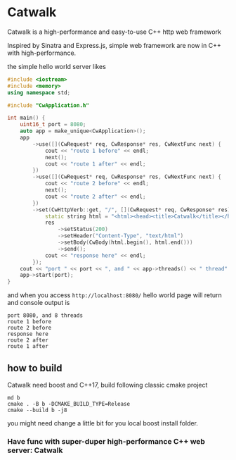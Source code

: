 # Catwalk

Catwalk is a high-performance and easy-to-use C++ http web framework

Inspired by Sinatra and Express.js, simple web framework are now in C++ with high-performance.

the simple hello world server likes

```C++
#include <iostream>
#include <memory>
using namespace std;

#include "CwApplication.h"

int main() {
    uint16_t port = 8080;
    auto app = make_unique<CwApplication>();
    app
        ->use([](CwRequest* req, CwResponse* res, CwNextFunc next) {
            cout << "route 1 before" << endl;
            next();
            cout << "route 1 after" << endl;
        })
        ->use([](CwRequest* req, CwResponse* res, CwNextFunc next) {
            cout << "route 2 before" << endl;
            next();
            cout << "route 2 after" << endl;
        })
        ->set(CwHttpVerb::get, "/", [](CwRequest* req, CwResponse* res) {
            static string html = "<html><head><title>Catwalk</title></head><body><h1>Hello, world!</h1></body></html>";
            res
                ->setStatus(200)
                ->setHeader("Content-Type", "text/html")
                ->setBody(CwBody(html.begin(), html.end()))
                ->send();
            cout << "response here" << endl;
        });
    cout << "port " << port << ", and " << app->threads() << " thread" << (app->threads() > 1 ? "s" : "") << endl;
    app->start(port);
}
```
and when you access `http://localhost:8080/`
hello world page will return and console output is
```
port 8080, and 8 threads 
route 1 before
route 2 before
response here
route 2 after
route 1 after
```

## how to build

Catwalk need boost and C++17, build following classic cmake project
```
md b
cmake . -B b -DCMAKE_BUILD_TYPE=Release
cmake --build b -j8
```
you might need change a little bit for you local boost install folder.

### Have func with super-duper high-performance C++ web server: Catwalk
